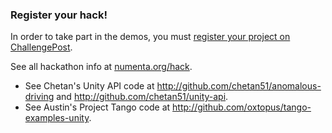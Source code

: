 
### Register your hack!

In order to take part in the demos, you must [register your project on ChallengePost](http://nupic2015spring.challengepost.com/).

See all hackathon info at [numenta.org/hack]({{site.baseurl}}/hack/).

- See Chetan's Unity API code at <http://github.com/chetan51/anomalous-driving> and <http://github.com/chetan51/unity-api>.
-  See Austin's Project Tango code at <http://github.com/oxtopus/tango-examples-unity>.